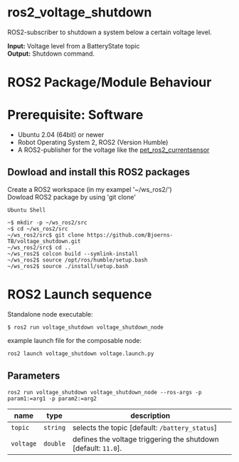 # ros2_voltage_shutdown
ROS2-subscriber to shutdown a system below a certain voltage level.

**Input:** Voltage level from a BatteryState topic \
**Output:** Shutdown command.

# ROS2 Package/Module Behaviour

# Prerequisite: Software
* Ubuntu 2.04 (64bit) or newer
* Robot Operating System 2, ROS2 (Version Humble)
* A ROS2-publisher for the voltage like the [pet_ros2_currentsensor](https://github.com/Pet-Series/pet_ros2_currentsensor_ina219_pkg)

## Dowload and install this ROS2 packages
Create a ROS2 workspace (in my exampel '~/ws_ros2/') \
Dowload ROS2 package by using 'git clone'

`Ubuntu Shell`
```
~$ mkdir -p ~/ws_ros2/src
~$ cd ~/ws_ros2/src
~/ws_ros2/src$ git clone https://github.com/Bjoerns-TB/voltage_shutdown.git
~/ws_ros2/src$ cd ..
~/ws_ros2$ colcon build --symlink-install
~/ws_ros2$ source /opt/ros/humble/setup.bash
~/ws_ros2$ source ./install/setup.bash
```

# ROS2 Launch sequence
Standalone node executable:
```
$ ros2 run voltage_shutdown voltage_shutdown_node
```

example launch file for the composable node:
```sh
ros2 launch voltage_shutdown voltage.launch.py
```

## Parameters

```
ros2 run voltage_shutdown voltage_shutdown_node --ros-args -p param1:=arg1 -p param2:=arg2
```


| name              | type                  | description |
| ----------------- | --------------------- |  ---------- |
| `topic`          | `string` | selects the topic [default: `/battery_status`]
| `voltage`            | `double`              | defines the voltage triggering the shutdown [default: `11.0`].
